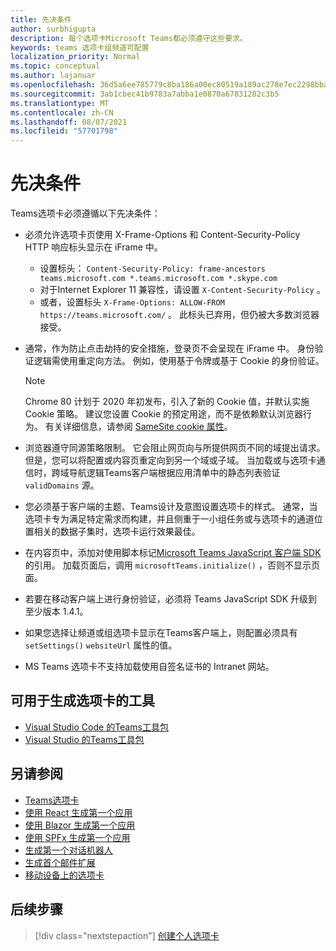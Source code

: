 ```yaml
---
title: 先决条件
author: surbhigupta
description: 每个选项卡Microsoft Teams都必须遵守这些要求。
keywords: teams 选项卡组频道可配置
localization_priority: Normal
ms.topic: conceptual
ms.author: lajanuar
ms.openlocfilehash: 36d5a6ee785779c8ba186a00ec80519a189ac278e7ec2298bba82fb53f0a848a
ms.sourcegitcommit: 3ab1cbec41b9783a7abba1e0870a67831282c3b5
ms.translationtype: MT
ms.contentlocale: zh-CN
ms.lasthandoff: 08/07/2021
ms.locfileid: "57701798"
---
```

# <a name="prerequisites"></a>先决条件

Teams选项卡必须遵循以下先决条件：

* 必须允许选项卡页使用 X-Frame-Options 和 Content-Security-Policy HTTP 响应标头显示在 iFrame 中。
  * 设置标头： `Content-Security-Policy: frame-ancestors teams.microsoft.com *.teams.microsoft.com *.skype.com`
  * 对于Internet Explorer 11 兼容性，请设置 `X-Content-Security-Policy` 。
  * 或者，设置标头 `X-Frame-Options: ALLOW-FROM https://teams.microsoft.com/` 。 此标头已弃用，但仍被大多数浏览器接受。

* 通常，作为防止点击劫持的安全措施，登录页不会呈现在 iFrame 中。 身份验证逻辑需使用重定向方法。 例如，使用基于令牌或基于 Cookie 的身份验证。

    > [!NOTE]
    > Chrome 80 计划于 2020 年初发布，引入了新的 Cookie 值，并默认实施 Cookie 策略。 建议您设置 Cookie 的预定用途，而不是依赖默认浏览器行为。 有关详细信息，请参阅 [SameSite cookie 属性](../../resources/samesite-cookie-update.md)。

* 浏览器遵守同源策略限制。 它会阻止网页向与所提供网页不同的域提出请求。 但是，您可以将配置或内容页重定向到另一个域或子域。 当加载或与选项卡通信时，跨域导航逻辑Teams客户端根据应用清单中的静态列表验证 `validDomains` 源。

* 您必须基于客户端的主题、Teams设计及意图设置选项卡的样式。 通常，当选项卡专为满足特定需求而构建，并且侧重于一小组任务或与选项卡的通道位置相关的数据子集时，选项卡运行效果最佳。

* 在内容页中，添加对使用脚本标记[Microsoft Teams JavaScript 客户端 SDK](/javascript/api/overview/msteams-client)的引用。 加载页面后，调用 `microsoftTeams.initialize()` ，否则不显示页面。

* 若要在移动客户端上进行身份验证，必须将 Teams JavaScript SDK 升级到至少版本 1.4.1。

* 如果您选择让频道或组选项卡显示在Teams客户端上，则配置必须具有 `setSettings()` `websiteUrl` 属性的值。

* MS Teams 选项卡不支持加载使用自签名证书的 Intranet 网站。

## <a name="tools-you-can-use-to-build-tabs"></a>可用于生成选项卡的工具
* [Visual Studio Code 的Teams工具包](../../toolkit/visual-studio-code-overview.md)
* [Visual Studio 的Teams工具包](../../toolkit/visual-studio-overview.md)

## <a name="see-also"></a>另请参阅

* [Teams选项卡](~/tabs/what-are-tabs.md)
* [使用 React 生成第一个应用](../../get-started/first-app-react.md)
* [使用 Blazor 生成第一个应用](../../get-started/first-app-blazor.md)
* [使用 SPFx 生成第一个应用](../../get-started/first-app-spfx.md)
* [生成第一个对话机器人](../../get-started/first-app-bot.md)
* [生成首个邮件扩展](../../get-started/first-message-extension.md)
* [移动设备上的选项卡](~/tabs/design/tabs-mobile.md)

## <a name="next-step"></a>后续步骤

> [!div class="nextstepaction"]
> [创建个人选项卡](~/tabs/how-to/create-personal-tab.md)
